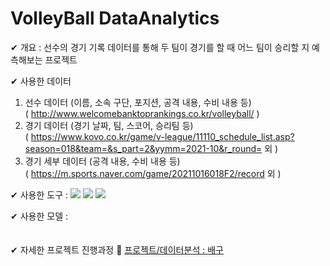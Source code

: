 # VolleyBall DataAnalytics

✔ 개요 : 선수의 경기 기록 데이터를 통해 두 팀이 경기를 할 때 어느 팀이 승리할 지 예측해보는 프로젝트

✔ 사용한 데이터

  1. 선수 데이터 (이름, 소속 구단, 포지션, 공격 내용, 수비 내용 등)<br>
     ( http://www.welcomebanktoprankings.co.kr/volleyball/ )
  2. 경기 데이터 (경기 날짜, 팀, 스코어, 승리팀 등)<br>
     ( https://www.kovo.co.kr/game/v-league/11110_schedule_list.asp?season=018&team=&s_part=2&yymm=2021-10&r_round= 외 )
  3. 경기 세부 데이터 (공격 내용, 수비 내용 등)<br>
     ( https://m.sports.naver.com/game/20211016018F2/record 외 )

✔ 사용한 도구 : 
  <img src="https://img.shields.io/badge/Jupyter-F37626?style=flat-square&logo=jupyter&logoColor=white"/>
  <img src="https://img.shields.io/badge/PySpark-E25A1C?style=flat-square&logo=apachespark&logoColor=white"/>
  <img src="https://img.shields.io/badge/Hadoop-66CCFF?style=flat-square&logo=apachehadoop&logoColor=white"/>

✔ 사용한 모델 :
<br><br><br>
✔ 자세한 프로젝트 진행과정 📝 
<a href="https://edorrr.tistory.com/category/%ED%94%84%EB%A1%9C%EC%A0%9D%ED%8A%B8/%EB%8D%B0%EC%9D%B4%ED%84%B0%20%EB%B6%84%EC%84%9D%20%3A%20%EB%B0%B0%EA%B5%AC">프로젝트/데이터분석 : 배구</a>
